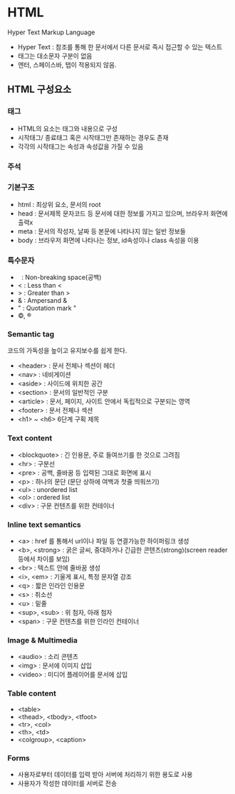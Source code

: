 # HTML
Hyper Text Markup Language
- Hyper Text : 참조를 통해 한 문서에서 다른 문서로 즉시 접근할 수 있는 텍스트
- 태그는 대소문자 구분이 없음
- 엔터, 스페이스바, 탭이 적용되지 않음.

## HTML 구성요소
### 태그
- HTML의 요소는 태그와 내용으로 구성
- 시작태그/ 종료태그 혹은 시작태그만 존재하는 경우도 존재
- 각각의 시작태그는 속성과 속성값을 가질 수 있음

### 주석
<!--주석 내용-->

### 기본구조
- html : 최상위 요소, 문서의 root
- head : 문서제목 문자코드 등 문서에 대한 정보를 가지고 있으며, 브라우저 화면에 출력x
- meta : 문서의 작성자, 날짜 등 본문에 나타나지 않는 일반 정보들
- body : 브라우저 화면에 나타나는 정보, id속성이나 class 속성을 이용

### 특수문자
- &nbsp; : Non-breaking space(공백)
- &lt; : Less than <
- &gt; : Greater than >
- &amp; : Ampersand &
- &quot; : Quotation mark "
- &copy;, &reg;

### Semantic tag
코드의 가독성을 높이고 유지보수를 쉽게 한다.
- \<header\> : 문서 전체나 섹션이 헤더
- \<nav\> : 네비게이션
- \<aside\> : 사이드에 위치한 공간
- \<section\> : 문서의 일반적인 구분
- \<article\> : 문서, 페이지, 사이트 안에서 독립적으로 구분되는 영역
- \<footer\> : 문서 전체나 섹션
- \<h1\> \~ \<h6\> 6단계 구획 제목
  
### Text content
- \<blockquote\> : 긴 인용문, 주로 들여쓰기를 한 것으로 그려짐
- \<hr\> : 구분선
- \<pre\> : 공백, 줄바꿈 등 입력된 그대로 화면에 표시
- \<p\> : 하나의 문단 (문단 상하에 여백과 첫줄 띄워쓰기)
- \<ul\> : unordered list
- \<ol\> : ordered list
- \<div\> : 구문 컨텐츠를 위한 컨테이너

### Inline text semantics
- \<a\> : href 를 통해서 url이나 파일 등 연결가능한 하이퍼링크 생성
- \<b\>,  \<strong\> : 굵은 글씨, 중대하거나 긴급한 콘텐츠(strong)(screen reader 등에서 차이를 보임)
- \<br\> : 텍스트 안에 줄바꿈 생성
- \<i\>, \<em\> : 기울게 표시, 특정 문자열 강조
- \<q\> : 짧은 인라인 인용문
- \<s\> : 취소선
- \<u\> : 밑줄
- \<sup\>, \<sub\> : 위 첨자, 아래 첨자
- \<span\> : 구문 컨텐츠를 위한 인라인 컨테이너

### Image & Multimedia
- \<audio\> : 소리 콘텐츠
- \<img\> : 문서에 이미지 삽입
- \<video\> : 미디어 플레이어를 문서에 삽입
  
### Table content
- \<table\>
- \<thead\>, \<tbody\>, \<tfoot\>
- \<tr\>, \<col\>
- \<th\>, \<td\>
- \<colgroup\>, \<caption\>

### Forms
- 사용자로부터 데이터를 입력 받아 서버에 처리하기 위한 용도로 사용
- 사용자가 작성한 데이터를 서버로 전송


